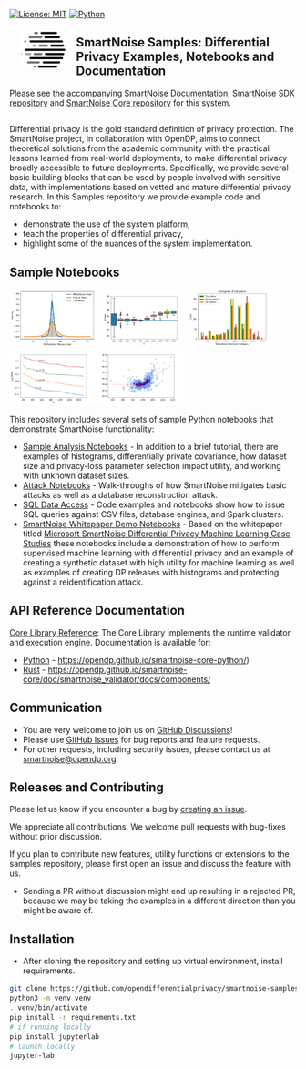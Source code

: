 [![License: MIT](https://img.shields.io/badge/License-MIT-yellow.svg)](https://opensource.org/licenses/MIT)
[![Python](https://img.shields.io/badge/python-3.7%20%7C%203.8-blue)](https://www.python.org/)


<a href="https://www.linkedin.com/pulse/microsoft-harvards-institute-quantitative-social-science-john-kahan/"><img src="images/SmartNoise_Logos/SVG/LogoMark_color.svg" align="left" height="65" vspace="8" hspace="18"></a>
## SmartNoise Samples: Differential Privacy Examples, Notebooks and Documentation
Please see the accompanying [SmartNoise Documentation](https://docs.opendp.org/en/latest/smartnoise/), [SmartNoise SDK repository](https://github.com/opendifferentialprivacy/smartnoise-sdk) and [SmartNoise Core repository](https://github.com/opendifferentialprivacy/smartnoise-core) for this system.


##

Differential privacy is the gold standard definition of privacy protection.  The SmartNoise project, in collaboration with OpenDP, aims to connect theoretical solutions from the academic community with the practical lessons learned from real-world deployments, to make differential privacy broadly accessible to future deployments.  Specifically, we provide several basic building blocks that can be used by people involved with sensitive data, with implementations based on vetted and mature differential privacy research.  In this Samples repository we provide example code and notebooks to:
* demonstrate the use of the system platform,
* teach the properties of differential privacy,
* highlight some of the nuances of the system implementation.

## Sample Notebooks

[<img src="images/figs/plugin_mean_comparison.png" alt="Relative error distributions" height="100">](https://github.com/opendifferentialprivacy/smartnoise-samples/tree/master/analysis)
[<img src="images/figs/example_size.png" alt="Release box plots" height="100">](https://github.com/opendifferentialprivacy/smartnoise-samples/tree/master/analysis)
[<img src="images/figs/example_education.png" alt="Histogram releases" height="100">](https://github.com/opendifferentialprivacy/smartnoise-samples/tree/master/analysis)
[<img src="images/figs/example_utility.png" alt="Utility simulations" height="100">](https://github.com/opendifferentialprivacy/smartnoise-samples/tree/master/analysis)
[<img src="images/figs/example_simulations.png" alt="Bias simulations" height="100">](https://github.com/opendifferentialprivacy/smartnoise-samples/tree/master/analysis)

This repository includes several sets of sample Python notebooks that demonstrate SmartNoise functionality:


- [Sample Analysis Notebooks](/analysis) - In addition to a brief tutorial, there are examples of histograms, differentially private covariance, how dataset size and privacy-loss parameter selection impact utility, and working with unknown dataset sizes.
- [Attack Notebooks](/attacks) - Walk-throughs of how SmartNoise mitigates basic attacks as well as a database reconstruction attack.
- [SQL Data Access](/data) - Code examples and notebooks show how to issue SQL queries against CSV files, database engines, and Spark clusters.
- [SmartNoise Whitepaper Demo Notebooks](/whitepaper-demos) - Based on the whitepaper titled [Microsoft SmartNoise Differential Privacy Machine Learning Case Studies](https://azure.microsoft.com/en-us/resources/microsoft-smartnoisedifferential-privacy-machine-learning-case-studies/) these notebooks include a demonstration of how to perform supervised machine learning with differential privacy and an example of creating a synthetic dataset with high utility for machine learning as well as examples of creating DP releases with histograms and protecting against a reidentification attack.

## API Reference Documentation

[Core Library Reference](https://opendp.github.io/smartnoise-core-python/): The Core Library implements the runtime validator and execution engine.  Documentation is available for:
   - [Python](https://opendp.github.io/smartnoise-core-python/) - https://opendp.github.io/smartnoise-core-python/) 
   - [Rust](https://opendp.github.io/smartnoise-core/doc/smartnoise_validator/docs/components/index.html) - https://opendp.github.io/smartnoise-core/doc/smartnoise_validator/docs/components/

## Communication

- You are very welcome to join us on [GitHub Discussions](https://github.com/opendp/opendp/discussions/categories/smartnoise)!
- Please use [GitHub Issues](https://github.com/opendp/smartnoise-samples/issues) for bug reports and feature requests.
- For other requests, including security issues, please contact us at [smartnoise@opendp.org](mailto:smartnoise@opendp.org).

## Releases and Contributing

Please let us know if you encounter a bug by [creating an issue](https://github.com/opendifferentialprivacy/smartnoise-samples/issues).

We appreciate all contributions. We welcome pull requests with bug-fixes without prior discussion.

If you plan to contribute new features, utility functions or extensions to the samples repository, please first open an issue and discuss the feature with us.
  - Sending a PR without discussion might end up resulting in a rejected PR, because we may be taking the examples in a different direction than you might be aware of.

## Installation
* After cloning the repository and setting up virtual environment, install requirements.
```bash
git clone https://github.com/opendifferentialprivacy/smartnoise-samples.git && cd smartnoise-samples
python3 -m venv venv
. venv/bin/activate
pip install -r requirements.txt
# if running locally
pip install jupyterlab
# launch locally
jupyter-lab
```
